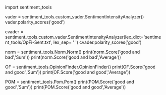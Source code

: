 import sentiment_tools


vader = sentiment_tools.custom_vader.SentimentIntensityAnalyzer()
vader.polarity_scores('good')


cvader = sentiment_tools.custom_vader.SentimentIntensityAnalyzer(lex_dict='sentiment_tools/OpFi-Sent.txt', lex_sep= ' ')
cvader.polarity_scores('good')


norm = sentiment_tools.Norm.Norm()
print(norm.Score('good and bad','Sum'))
print(norm.Score('good and bad','Average'))


OF = sentiment_tools.OpinionFinder.OpinionFinder()
print(OF.Score('good and good','Sum'))
print(OF.Score('good and good','Average'))


POM = sentiment_tools.Pom.Pom()
print(POM.Score('good and good','Sum'))
print(POM.Score('good and good','Average'))
